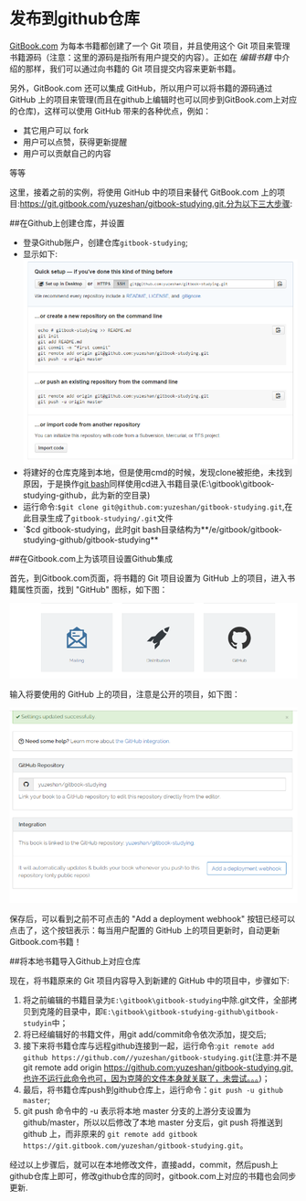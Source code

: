 发布到github仓库
==
[GitBook.com](gitbook.com) 为每本书籍都创建了一个 Git 项目，并且使用这个 Git 项目来管理书籍源码（注意：这里的源码是指所有用户提交的内容）。正如在 *编辑书籍* 中介绍的那样，我们可以通过向书籍的 Git 项目提交内容来更新书籍。

另外，GitBook.com 还可以集成 GitHub，所以用户可以将书籍的源码通过 GitHub 上的项目来管理(而且在github上编辑时也可以同步到GitBook.com上对应的仓库)，这样可以使用 GitHub 带来的各种优点，例如：

- 其它用户可以 fork
- 用户可以点赞，获得更新提醒
- 用户可以贡献自己的内容

等等

这里，接着之前的实例，将使用 GitHub 中的项目来替代 GitBook.com 上的项目:https://git.gitbook.com/yuzeshan/gitbook-studying.git.分为以下三大步骤:

##在Github上创建仓库，并设置
- 登录Github账户，创建仓库`gitbook-studying`;
- 显示如下:![](../imgs/git_repository.png)
- 将建好的仓库克隆到本地，但是使用cmd的时候，发现clone被拒绝，未找到原因，于是换作[git bash](http://git-scm.com/download/win)同样使用cd进入书籍目录(E:\gitbook\gitbook-studying-github，此为新的空目录)
- 运行命令:`$git clone git@github.com:yuzeshan/gitbook-studying.git`,在此目录生成了`gitbook-studying/.git`文件
- `$cd gitbook-studying，此时git bash目录结构为**/e/gitbook/gitbook-studying-github/gitbook-studying**

##在Gitbook.com上为该项目设置Github集成
 
首先，到Gitbook.com页面，将书籍的 Git 项目设置为 GitHub 上的项目，进入书籍属性页面，找到 "GitHub" 图标，如下图：

![](../imgs/gitbook_github.png)

输入将要使用的 GitHub 上的项目，注意是公开的项目，如下图：

![](../imgs/github_integration.png)

保存后，可以看到之前不可点击的 "Add a deployment webhook" 按钮已经可以点击了，这个按钮表示：每当用户配置的 GitHub 上的项目更新时，自动更新Gitbook.com书籍！

##将本地书籍导入Github上对应仓库

现在，将书籍原来的 Git 项目内容导入到新建的 GitHub 中的项目中，步骤如下:

1. 将之前编辑的书籍目录为`E:\gitbook\gitbook-studying`中除.git文件，全部拷贝到克隆的目录中，即`E:\gitbook\gitbook-studying-github\gitbook-studyin`中；
2. 将已经编辑好的书籍文件，用git add/commit命令依次添加，提交后;
3. 接下来将书籍仓库与远程github连接到一起，运行命令:`git remote add github https://github.com//yuzeshan/gitbook-studying.git`(注意:并不是git remote add origin https://github.com:yuzeshan/gitbook-studying.git,也许不运行此命令也可，因为克隆的文件本身就关联了，未尝试。。。)；
4. 最后，将书籍仓库push到github仓库上，运行命令：`git push -u github master`;
5. git push 命令中的 -u 表示将本地 master 分支的上游分支设置为 github/master，所以以后修改了本地 master 分支后，git push 将推送到 github 上，而非原来的 `git remote add gitbook https://git.gitbook.com/yuzeshan/gitbook-studying.git`。

经过以上步骤后，就可以在本地修改文件，直接add，commit，然后push上github仓库上即可，修改github仓库的同时，gitbook.com上对应的书籍也会同步更新.



